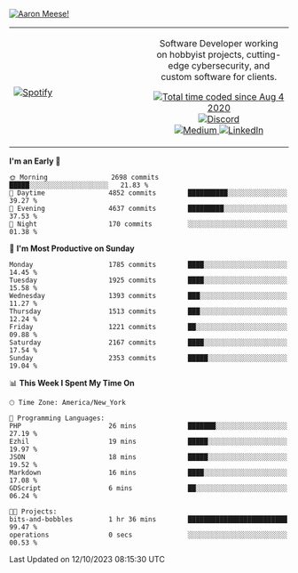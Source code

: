 [![Aaron Meese!](https://user-images.githubusercontent.com/17814535/88975338-a2aabf00-d27f-11ea-963f-8a19608716b4.png)](https://github.com/ajmeese7/readme-ascii "README ASCII")

<!-- Modified from project here: https://github.com/novatorem/novatorem -->
<table width="100%">
  <tr>
  <td width="50%">

&nbsp; <br> [![Spotify](https://ajmeese7.vercel.app/api/spotify)](https://open.spotify.com/user/ajmeese)

  </td>
  <td width="50%">
    <p align="center">
    Software Developer working on hobbyist projects, cutting-edge cybersecurity, and custom software for clients.
    </p>
    <p align="center">
      <a href="https://wakatime.com/@f726891d-3b02-46cd-9b60-e8c59f9e2b14">
        <img src="https://wakatime.com/badge/user/f726891d-3b02-46cd-9b60-e8c59f9e2b14.svg" alt="Total time coded since Aug 4 2020" title="WakaTime" />
      </a>
      <a href="http://link.aaronmeese.com/discord">
        <img src="https://img.shields.io/badge/discord-ajmeese7%234835-369?style=flat-square&logo=discord&logoColor=white&color=purple" alt="Discord" title="Discord">
      </a>
      <br />
      <a href="https://link.aaronmeese.com/medium">
        <img src="https://img.shields.io/badge/medium-ajmeese7-1DB954?style=flat-square&logo=medium&logoColor=white" alt="Medium" title="Medium">
      </a>
      <a href="https://link.aaronmeese.com/linkedin">
        <img src="https://img.shields.io/badge/linkedIn-aaronmeese-1DB954?style=flat-square&logo=linkedin&logoColor=white&color=blue" alt="LinkedIn" title="LinkedIn">
      </a>
    </p>
  </td>

</table>

[//]: <> (The `&nbsp;` is to have Aphelion take up more space)

<!--START_SECTION:waka-->
**I'm an Early 🐤** 

```text
🌞 Morning                2698 commits        █████░░░░░░░░░░░░░░░░░░░░   21.83 % 
🌆 Daytime                4852 commits        ██████████░░░░░░░░░░░░░░░   39.27 % 
🌃 Evening                4637 commits        █████████░░░░░░░░░░░░░░░░   37.53 % 
🌙 Night                  170 commits         ░░░░░░░░░░░░░░░░░░░░░░░░░   01.38 % 
```
📅 **I'm Most Productive on Sunday** 

```text
Monday                   1785 commits        ████░░░░░░░░░░░░░░░░░░░░░   14.45 % 
Tuesday                  1925 commits        ████░░░░░░░░░░░░░░░░░░░░░   15.58 % 
Wednesday                1393 commits        ███░░░░░░░░░░░░░░░░░░░░░░   11.27 % 
Thursday                 1513 commits        ███░░░░░░░░░░░░░░░░░░░░░░   12.24 % 
Friday                   1221 commits        ██░░░░░░░░░░░░░░░░░░░░░░░   09.88 % 
Saturday                 2167 commits        ████░░░░░░░░░░░░░░░░░░░░░   17.54 % 
Sunday                   2353 commits        █████░░░░░░░░░░░░░░░░░░░░   19.04 % 
```


📊 **This Week I Spent My Time On** 

```text
🕑︎ Time Zone: America/New_York

💬 Programming Languages: 
PHP                      26 mins             ███████░░░░░░░░░░░░░░░░░░   27.19 % 
Ezhil                    19 mins             █████░░░░░░░░░░░░░░░░░░░░   19.97 % 
JSON                     18 mins             █████░░░░░░░░░░░░░░░░░░░░   19.52 % 
Markdown                 16 mins             ████░░░░░░░░░░░░░░░░░░░░░   17.08 % 
GDScript                 6 mins              ██░░░░░░░░░░░░░░░░░░░░░░░   06.24 % 

🐱‍💻 Projects: 
bits-and-bobbles         1 hr 36 mins        █████████████████████████   99.47 % 
operations               0 secs              ░░░░░░░░░░░░░░░░░░░░░░░░░   00.53 % 
```


 Last Updated on 12/10/2023 08:15:30 UTC
<!--END_SECTION:waka-->
